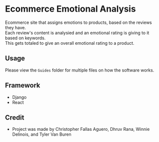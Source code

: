 # Ecommerce Emotional Analysis
Ecommerce site that assigns emotions to products, based on the reviews they have.<br>
Each review's content is analysied and an emotional rating is giving to it based on keywords.<br>
This gets totaled to give an overall emotional rating to a product.

## Usage
Please view the `Guides` folder for multiple files on how the software works.

## Framework
- Django
- React

## Credit
- Project was made by Christopher Fallas Aguero, Dhruv Rana, Winnie Delinois, and Tyler Van Buren
